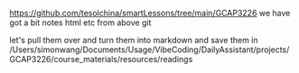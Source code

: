 https://github.com/tesolchina/smartLessons/tree/main/GCAP3226
we have got a bit notes html etc from above git 

let's pull them over and turn them into markdown and save them in /Users/simonwang/Documents/Usage/VibeCoding/DailyAssistant/projects/GCAP3226/course_materials/resources/readings
